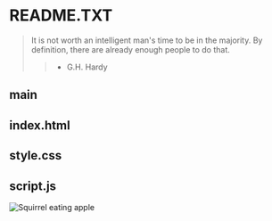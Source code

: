 <h1>README.TXT</h1>

>It is not worth an intelligent man's time to be in the majority.
By definition, there are already enough people to do that.
>> - G.H. Hardy


<h2>main</h2>



<h2>index.html</h2>

<h2>style.css</h2>

<h2>script.js</h2>


![Squirrel eating apple](/SquirrelWApple.jpg "Squirrel Eating Apple")
